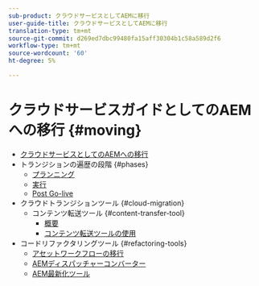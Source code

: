 ```yaml
---
sub-product: クラウドサービスとしてAEMに移行
user-guide-title: クラウドサービスとしてAEMに移行
translation-type: tm+mt
source-git-commit: d269ed7dbc99480fa15aff30304b1c58a589d2f6
workflow-type: tm+mt
source-wordcount: '60'
ht-degree: 5%

---
```



# クラウドサービスガイドとしてのAEMへの移行 {#moving}

+ [クラウドサービスとしてのAEMへの移行](/help/move-to-cloud-service/home.md)
+ トランジションの遍歴の段階 {#phases}
   + [プランニング](/help/move-to-cloud-service/planning.md)
   + [実行](/help/move-to-cloud-service/execution.md)
   + [Post Go-live](/help/move-to-cloud-service/post-go-live.md)
+ クラウドトランジションツール {#cloud-migration}
   + コンテンツ転送ツール {#content-transfer-tool}
      + [概要](/help/move-to-cloud-service/content-transfer-tool/overview-content-transfer-tool.md)
      + [コンテンツ転送ツールの使用](/help/move-to-cloud-service/content-transfer-tool/using-content-transfer-tool.md)
+ コードリファクタリングツール {#refactoring-tools}
   + [アセットワークフローの移行](/help/move-to-cloud-service/moving-to-aem-assets/asset-workflow-migration-tool.md)
   + [AEMディスパッチャーコンバーター](/help/move-to-cloud-service/refactoring-tools/dispatcher-transformation-utility-tools.md)
   + [AEM最新化ツール](/help/move-to-cloud-service/refactoring-tools/aem-modernization-tools.md)

